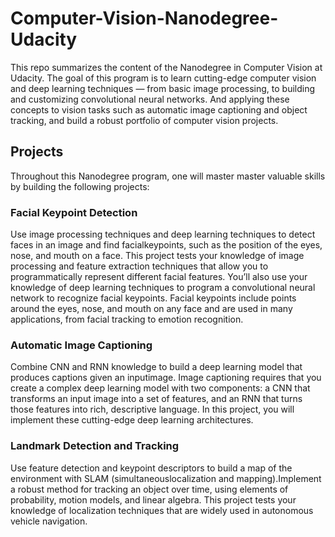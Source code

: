 # Computer-Vision-Nanodegree-Udacity
This repo summarizes the content of the Nanodegree in Computer Vision at Udacity. The goal of this program is to learn cutting-edge computer vision and deep learning techniques — from basic image processing, to building and customizing convolutional neural networks. And applying these concepts to vision tasks such as automatic image captioning and object tracking, and build a robust portfolio of computer vision projects.

## Projects
Throughout this Nanodegree program, one will master master valuable skills by building the following projects:


### Facial Keypoint Detection
Use image processing techniques and deep learning techniques to detect faces in an image and find facialkeypoints, such as the position of the eyes, nose, and mouth on a face.
This project tests your knowledge of image processing and feature extraction techniques that allow you to programmatically represent different facial features. You’ll also use your knowledge of deep learning techniques to program a convolutional neural network to recognize facial keypoints. Facial keypoints include points around the eyes, nose, and mouth on any face and are used in many applications, from facial tracking to emotion recognition.

### Automatic Image Captioning
Combine CNN and RNN knowledge to build a deep learning model that produces captions given an inputimage.
Image captioning requires that you create a complex deep learning model with two components: a CNN that transforms an input image into a set of features, and an RNN that turns those features into rich, descriptive language. In this project, you will implement these cutting-edge deep learning architectures.

### Landmark Detection and Tracking
Use feature detection and keypoint descriptors to build a map of the environment with SLAM (simultaneouslocalization and mapping).Implement a robust method for tracking an object over time, using elements of probability, motion models, and linear algebra. This project tests your knowledge of localization techniques that are widely used in autonomous vehicle navigation.
